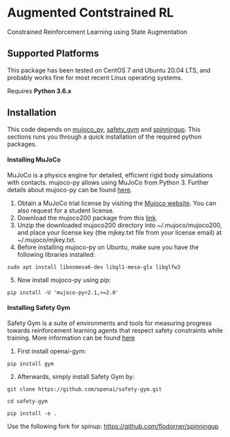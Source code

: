 # Augmented Contstrained RL

Constrained Reinforcement Learning using State Augmentation

## Supported Platforms

This package has been tested on CentOS 7 and Ubuntu 20.04 LTS, and probably works fine for most recent Linux operating systems. 

Requires **Python 3.6.x**  

## Installation

This code depends on [mujoco_py](https://github.com/openai/mujoco-py), [safety_gym](https://github.com/openai/safety-gym) and [spinningup](https://github.com/openai/spinningup). This sections runs you through a quick installation of the required python packages.

#### Installing MuJoCo

MuJoCo is a physics engine for detailed, efficient rigid body simulations with contacts. mujoco-py allows using MuJoCo from Python 3. Further details about mujoco-py can be found [here](https://github.com/openai/mujoco-py).

1. Obtain a MuJoCo trial license by visiting the [Mujoco website](https://www.roboti.us/license.html). You can also request for a student license. 
2. Download the mujoco200 package from this [link](https://www.roboti.us/download/mujoco200_linux.zip).
3. Unzip the downloaded mujoco200 directory into ~/.mujoco/mujoco200, and place your license key (the mjkey.txt file from your license email) at ~/.mujoco/mjkey.txt.
4. Before installing mujoco-py on Ubuntu, make sure you have the following libraries installed:
```
sudo apt install libosmesa6-dev libgl1-mesa-glx libglfw3
```
5. Now install mujoco-py using pip:
```
pip install -U 'mujoco-py<2.1,>=2.0'
```

#### Installing Safety Gym

Safety Gym is a suite of environments and tools for measuring progress towards reinforcement learning agents that respect safety constraints while training. More information can be found [here](https://openai.com/blog/safety-gym/)

1. First install openai-gym:
```
pip install gym
```
2. Afterwards, simply install Safety Gym by:
```
git clone https://github.com/openai/safety-gym.git

cd safety-gym

pip install -e .
```




Use the following fork for spinup:
https://github.com/flodorner/spinningup
